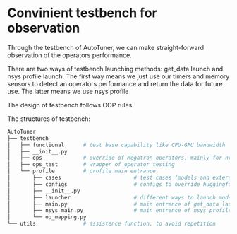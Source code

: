 # Convinient testbench for observation

Through the testbench of AutoTuner, we can make straight-forward observation of the operators performance.

There are two ways of testbench launching methods: get_data launch and nsys profile launch. The first way means we just use our timers and memory sensors to detect an operators performance and return the data for future use. The latter means we use nsys profile

The design of testbench follows OOP rules.

The structures of testbench:

```sh
AutoTuner
├── testbench
│   ├── functional      # test base capability like CPU-GPU bandwidth
│   ├── __init__.py
│   ├── ops             # override of Megatron operators, mainly for nvtx insertion
│   ├── ops_test        # wrapper of operator testing
│   └── profile         # profile main entrance
│       ├── cases                       # test cases (models and externel configs)
│       ├── configs                     # configs to override huggingface model config and transformer config
│       ├── __init__.py
│       ├── launcher                    # different ways to launch model runner
│       ├── main.py                     # main entrence of get_data launch way
│       ├── nsys_main.py                # main entrence of nsys profile launch way
│       └── op_mapping.py
└── utils               # assistence function, to avoid repetition
```


